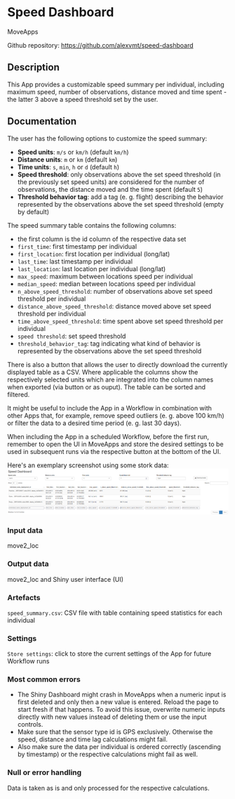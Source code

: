 # Speed Dashboard

MoveApps

Github repository: https://github.com/alexvmt/speed-dashboard

## Description
This App provides a customizable speed summary per individual,
including maximum speed, number of observations, distance moved and time spent - the latter 3 above a speed threshold set by the user.

## Documentation
The user has the following options to customize the speed summary:
- **Speed units**: `m/s` or `km/h` (default `km/h`)
- **Distance units**: `m` or `km` (default `km`)
- **Time units**: `s`, `min`, `h` or `d` (default `h`)
- **Speed threshold**: only observations above the set speed threshold (in the previously set speed units) are considered for the number of observations, the distance moved and the time spent (default `5`)
- **Threshold behavior tag**: add a tag (e. g. flight) describing the behavior represented by the observations above the set speed threshold (empty by default)

The speed summary table contains the following columns:
- the first column is the id column of the respective data set
- `first_time`: first timestamp per individual
- `first_location`: first location per individual (long/lat)
- `last_time`: last timestamp per individual
- `last_location`: last location per individual (long/lat)
- `max_speed`: maximum between locations speed per individual
- `median_speed`: median between locations speed per individual
- `n_above_speed_threshold`: number of observations above set speed threshold per individual
- `distance_above_speed_threshold`: distance moved above set speed threshold per individual
- `time_above_speed_threshold`: time spent above set speed threshold per individual
- `speed threshold`: set speed threshold
- `threshold_behavior_tag`: tag indicating what kind of behavior is represented by the observations above the set speed threshold

There is also a button that allows the user to directly download the currently displayed table as a CSV.
Where applicable the columns show the respectively selected units which are integrated into the column names when exported (via button or as ouput).
The table can be sorted and filtered.

It might be useful to include the App in a Workflow in combination with other Apps
that, for example, remove speed outliers (e. g. above 100 km/h) or filter the data to a desired time period (e. g. last 30 days).

When including the App in a scheduled Workflow, before the first run,
remember to open the UI in MoveApps and store the desired settings to be used in subsequent runs via the respective button at the bottom of the UI.

Here's an exemplary screenshot using some stork data:
![speed_dashboard](screenshots/speed_dashboard.png 'speed_dashboard')

### Input data
move2_loc

### Output data
move2_loc and Shiny user interface (UI)

### Artefacts
`speed_summary.csv`: CSV file with table containing speed statistics for each individual

### Settings
`Store settings`: click to store the current settings of the App for future Workflow runs

### Most common errors
- The Shiny Dashboard might crash in MoveApps when a numeric input is first deleted and only then a new value is entered.
Reload the page to start fresh if that happens.
To avoid this issue, overwrite numeric inputs directly with new values instead of deleting them or use the input controls.
- Make sure that the sensor type id is GPS exclusively.
Otherwise the speed, distance and time lag calculations might fail.
- Also make sure the data per individual is ordered correctly (ascending by timestamp) or the respective calculations might fail as well.

### Null or error handling
Data is taken as is and only processed for the respective calculations.
